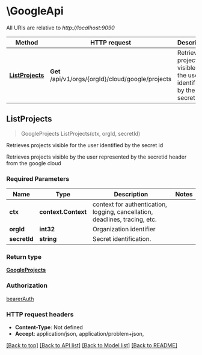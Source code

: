 # \GoogleApi

All URIs are relative to *http://localhost:9090*

Method | HTTP request | Description
------------- | ------------- | -------------
[**ListProjects**](GoogleApi.md#ListProjects) | **Get** /api/v1/orgs/{orgId}/cloud/google/projects | Retrieves projects visible for the user identified by the secret id



## ListProjects

> GoogleProjects ListProjects(ctx, orgId, secretId)

Retrieves projects visible for the user identified by the secret id

Retrieves projects visible by the user represented by the secretid header from the google cloud

### Required Parameters


Name | Type | Description  | Notes
------------- | ------------- | ------------- | -------------
**ctx** | **context.Context** | context for authentication, logging, cancellation, deadlines, tracing, etc.
**orgId** | **int32**| Organization identifier | 
**secretId** | **string**| Secret identification. | 

### Return type

[**GoogleProjects**](GoogleProjects.md)

### Authorization

[bearerAuth](../README.md#bearerAuth)

### HTTP request headers

- **Content-Type**: Not defined
- **Accept**: application/json, application/problem+json, 

[[Back to top]](#) [[Back to API list]](../README.md#documentation-for-api-endpoints)
[[Back to Model list]](../README.md#documentation-for-models)
[[Back to README]](../README.md)

